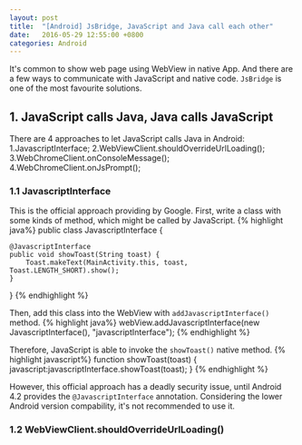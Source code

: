 ```yaml
---
layout: post
title:  "[Android] JsBridge, JavaScript and Java call each other"
date:   2016-05-29 12:55:00 +0800
categories: Android
---
```


It's common to show web page using WebView in native App. And there are a few ways to communicate with JavaScript and native code. `JsBridge` is one of the most favourite solutions.

## 1. JavaScript calls Java, Java calls JavaScript
There are 4 approaches to let JavaScript calls Java in Android:
1.JavascriptInterface;
2.WebViewClient.shouldOverrideUrlLoading();
3.WebChromeClient.onConsoleMessage();
4.WebChromeClient.onJsPrompt();

### 1.1 JavascriptInterface
This is the official approach providing by Google.
First, write a class with some kinds of method, which might be called by JavaScript.
{% highlight java%}
public class JavascriptInterface {

    @JavascriptInterface
    public void showToast(String toast) {
        Toast.makeText(MainActivity.this, toast, Toast.LENGTH_SHORT).show();
    }
}
{% endhighlight %}

Then, add this class into the WebView with `addJavascriptInterface()` method.
{% highlight java%}
webView.addJavascriptInterface(new JavascriptInterface(), "javascriptInterface");
{% endhighlight %}

Therefore, JavaScript is able to invoke the `showToast()` native method.
{% highlight javascript%}
function showToast(toast) {
    javascript:javascriptInterface.showToast(toast);
}
{% endhighlight %}

However, this official approach has a deadly security issue, until Android 4.2 provides the `@JavascriptInterface` annotation. Considering the lower Android version compability, it's not recommended to use it.

### 1.2 WebViewClient.shouldOverrideUrlLoading()